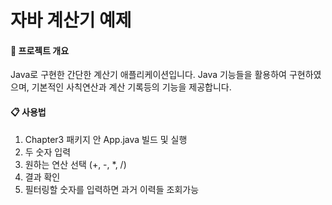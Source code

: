 # 자바 계산기 예제

#### 📌 프로젝트 개요
Java로 구현한 간단한 계산기 애플리케이션입니다. 
Java 기능들을 활용하여 구현하였으며, 기본적인 사칙연산과 계산 기록등의 기능을 제공합니다.

#### 📋 사용법
1. Chapter3 패키지 안 App.java 빌드 및 실행
2. 두 숫자 입력
3. 원하는 연산 선택 (+, -, *, /)
4. 결과 확인
5. 필터링할 숫자를 입력하면 과거 이력들 조회가능
